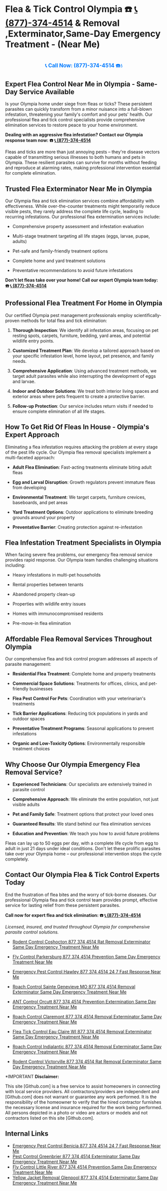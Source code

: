 # Flea & Tick Control Olympia ☎️ [📞 (877)-374-4514](https://pest-control-4514.netlify.app) & Removal ,Exterminator,Same-Day Emergency Treatment - (Near Me) 
# 

<p align="center" style="font-size: 1.2em; font-weight: bold; margin: 20px 0;">
  <a href="https://pest-control-4514.netlify.app" target="_blank" style="color: #007BFF; text-decoration: none;">📞 Call Now: (877)-374-4514 ☎️💧</a>
</p>

## Expert Flea Control Near Me in Olympia - Same-Day Service Available

Is your Olympia home under siege from fleas or ticks? These persistent parasites can quickly transform from a minor nuisance into a full-blown infestation, threatening your family's comfort and your pets' health. Our professional flea and tick control specialists provide comprehensive elimination services to restore peace to your home environment.

**Dealing with an aggressive flea infestation? Contact our Olympia response team now: ☎️ [📞 (877)-374-4514](https://pest-control-4514.netlify.app)**

Fleas and ticks are more than just annoying pests – they're disease vectors capable of transmitting serious illnesses to both humans and pets in Olympia. These resilient parasites can survive for months without feeding and reproduce at alarming rates, making professional intervention essential for complete elimination.

## Trusted Flea Exterminator Near Me in Olympia

Our Olympia flea and tick elimination services combine affordability with effectiveness. While over-the-counter treatments might temporarily reduce visible pests, they rarely address the complete life cycle, leading to recurring infestations. Our professional flea extermination services include:

- Comprehensive property assessment and infestation evaluation  

- Multi-stage treatment targeting all life stages (eggs, larvae, pupae, adults)  

- Pet-safe and family-friendly treatment options  

- Complete home and yard treatment solutions  

- Preventative recommendations to avoid future infestations  

**Don't let fleas take over your home! Call our expert Olympia team today: ☎️ [📞 (877)-374-4514](https://pest-control-4514.netlify.app)**

## Professional Flea Treatment For Home in Olympia

Our certified Olympia pest management professionals employ scientifically-proven methods for total flea and tick elimination:

1. **Thorough Inspection**: We identify all infestation areas, focusing on pet resting spots, carpets, furniture, bedding, yard areas, and potential wildlife entry points.  

2. **Customized Treatment Plan**: We develop a tailored approach based on your specific infestation level, home layout, pet presence, and family needs.  

3. **Comprehensive Application**: Using advanced treatment methods, we target adult parasites while also interrupting the development of eggs and larvae.  

4. **Indoor and Outdoor Solutions**: We treat both interior living spaces and exterior areas where pets frequent to create a protective barrier.  

5. **Follow-up Protection**: Our service includes return visits if needed to ensure complete elimination of all life stages.  

## How To Get Rid Of Fleas In House - Olympia's Expert Approach

Eliminating a flea infestation requires attacking the problem at every stage of the pest life cycle. Our Olympia flea removal specialists implement a multi-faceted approach:

- **Adult Flea Elimination**: Fast-acting treatments eliminate biting adult fleas  

- **Egg and Larval Disruption**: Growth regulators prevent immature fleas from developing  

- **Environmental Treatment**: We target carpets, furniture crevices, baseboards, and pet areas  

- **Yard Treatment Options**: Outdoor applications to eliminate breeding grounds around your property  

- **Preventative Barrier**: Creating protection against re-infestation  

## Flea Infestation Treatment Specialists in Olympia

When facing severe flea problems, our emergency flea removal service provides rapid response. Our Olympia team handles challenging situations including:

- Heavy infestations in multi-pet households  

- Rental properties between tenants  

- Abandoned property clean-up  

- Properties with wildlife entry issues  

- Homes with immunocompromised residents  

- Pre-move-in flea elimination  

## Affordable Flea Removal Services Throughout Olympia

Our comprehensive flea and tick control program addresses all aspects of parasite management:

- **Residential Flea Treatment**: Complete home and property treatments  

- **Commercial Space Solutions**: Treatments for offices, clinics, and pet-friendly businesses  

- **Flea Pest Control For Pets**: Coordination with your veterinarian's treatments  

- **Tick Barrier Applications**: Reducing tick populations in yards and outdoor spaces  

- **Preventative Treatment Programs**: Seasonal applications to prevent infestations  

- **Organic and Low-Toxicity Options**: Environmentally responsible treatment choices  

## Why Choose Our Olympia Emergency Flea Removal Service?

- **Experienced Technicians**: Our specialists are extensively trained in parasite control  

- **Comprehensive Approach**: We eliminate the entire population, not just visible adults  

- **Pet and Family Safe**: Treatment options that protect your loved ones  

- **Guaranteed Results**: We stand behind our flea elimination services  

- **Education and Prevention**: We teach you how to avoid future problems  

Fleas can lay up to 50 eggs per day, with a complete life cycle from egg to adult in just 21 days under ideal conditions. Don't let these prolific parasites take over your Olympia home – our professional intervention stops the cycle completely.

## Contact Our Olympia Flea & Tick Control Experts Today

End the frustration of flea bites and the worry of tick-borne diseases. Our professional Olympia flea and tick control team provides prompt, effective service for lasting relief from these persistent parasites.

**Call now for expert flea and tick elimination: ☎️ [📞 (877)-374-4514](https://pest-control-4514.netlify.app)**

*Licensed, insured, and trusted throughout Olympia for comprehensive parasite control solutions.*


- [Rodent Control Coshocton 877 374 4514 Rat Removal Exterminator Same Day Emergency Treatment Near Me](https://github.com/allyoucaneatsushiin/pest-control/blob/main/Rodent-Control-Coshocton-877-374-4514-Rat-Removal-Exterminator-Same-Day-Emergency-Treatment-Near-Me.md)
- [Fly Control Parkersburg 877 374 4514 Prevention Same Day Emergency Treatment Near Me](https://github.com/allyoucaneatsushiin/pest-control/blob/main/Fly-Control-Parkersburg-877-374-4514-Prevention-Same-Day-Emergency-Treatment-Near-Me.md)
- [Emergency Pest Control Hawley 877 374 4514 24 7 Fast Response Near Me](https://github.com/allyoucaneatsushiin/pest-control/blob/main/Emergency-Pest-Control-Hawley-877-374-4514-24-7-Fast-Response-Near-Me.md)


- [Roach Control Sainte Genevieve MO 877 374 4514 Removal Exterminator Same Day Emergency Treatment Near Me](https://github.com/allyoucaneatsushiin/pest-control/blob/main/Roach-Control-Sainte-Genevieve-MO-877-374-4514-Removal-Exterminator-Same-Day-Emergency-Treatment-Near-Me.md)
- [ANT Control Orcutt 877 374 4514 Prevention Extermination Same Day Emergency Treatment Near Me](https://github.com/allyoucaneatsushiin/pest-control/blob/main/ANT-Control-Orcutt-877-374-4514-Prevention-Extermination-Same-Day-Emergency-Treatment-Near-Me.md)
- [Roach Control Claremont 877 374 4514 Removal Exterminator Same Day Emergency Treatment Near Me](https://github.com/allyoucaneatsushiin/pest-control/blob/main/Roach-Control-Claremont-877-374-4514-Removal-Exterminator-Same-Day-Emergency-Treatment-Near-Me.md)


- [Flea Tick Control Eau Claire WI 877 374 4514 Removal Exterminator Same Day Emergency Treatment Near Me](https://github.com/allyoucaneatsushiin/pest-control/blob/main/Flea-Tick-Control-Eau-Claire-WI-877-374-4514-Removal-Exterminator-Same-Day-Emergency-Treatment-Near-Me.md)
- [Roach Control Indialantic 877 374 4514 Removal Exterminator Same Day Emergency Treatment Near Me](https://github.com/allyoucaneatsushiin/pest-control/blob/main/Roach-Control-Indialantic-877-374-4514-Removal-Exterminator-Same-Day-Emergency-Treatment-Near-Me.md)
- [Rodent Control Victorville 877 374 4514 Rat Removal Exterminator Same Day Emergency Treatment Near Me](https://github.com/allyoucaneatsushiin/pest-control/blob/main/Rodent-Control-Victorville-877-374-4514-Rat-Removal-Exterminator-Same-Day-Emergency-Treatment-Near-Me.md)


*IMPORTANT **Disclaimer:**  

This site [Github.com] is a free service to assist homeowners in connecting with local service providers. All contractors/providers are independent and [Github.com] does not warrant or guarantee any work performed. It is the responsibility of the homeowner to verify that the hired contractor furnishes the necessary license and insurance required for the work being performed. All persons depicted in a photo or video are actors or models and not contractors listed on this site [Github.com].


## Internal Links
- [Emergency Pest Control Benicia 877 374 4514 24 7 Fast Response Near Me](https://github.com/allyoucaneatsushiin/pest-control/blob/main/Emergency-Pest-Control-Benicia-877-374-4514-24-7-Fast-Response-Near-Me.md)
- [Pest Control Greenbrier 877 374 4514 Exterminator Same Day Emergency Treatment Near Me](https://github.com/allyoucaneatsushiin/pest-control/blob/main/Pest-Control-Greenbrier-877-374-4514-Exterminator-Same-Day-Emergency-Treatment-Near-Me.md)
- [Fly Control Little River 877 374 4514 Prevention Same Day Emergency Treatment Near Me](https://github.com/allyoucaneatsushiin/pest-control/blob/main/Fly-Control-Little-River-877-374-4514-Prevention-Same-Day-Emergency-Treatment-Near-Me.md)
- [Yellow Jacket Removal Glenpool 877 374 4514 Exterminator Same Day Emergency Treatment Near Me](https://github.com/allyoucaneatsushiin/pest-control/blob/main/Yellow-Jacket-Removal-Glenpool-877-374-4514-Exterminator-Same-Day-Emergency-Treatment-Near-Me.md)
